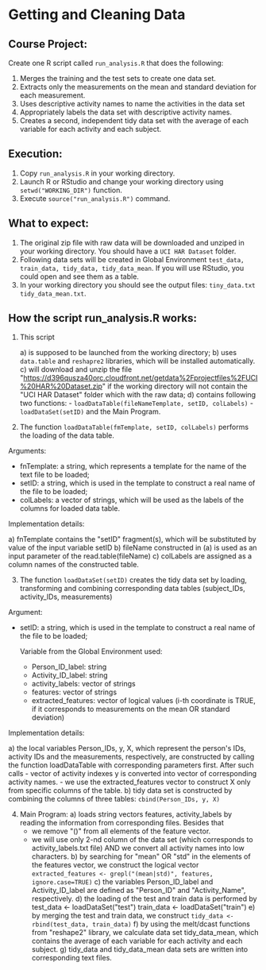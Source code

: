 # Getting and Cleaning Data

## Course Project:

Create one R script called ```run_analysis.R``` that does the following:

1. Merges the training and the test sets to create one data set.
2. Extracts only the measurements on the mean and standard deviation for each measurement.
3. Uses descriptive activity names to name the activities in the data set
4. Appropriately labels the data set with descriptive activity names.
5. Creates a second, independent tidy data set with the average of each variable for each activity and each subject.


## Execution:

1. Copy ```run_analysis.R``` in your working directory.
2. Launch R or RStudio and change your working directory using ```setwd("WORKING_DIR")``` function.
3. Execute  ```source("run_analysis.R")``` command.


## What to expect:

1. The original zip file with raw data will be downloaded and unziped in your working directory. You should have a ```UCI HAR Dataset``` folder.
2. Following data sets will be created in Global Environment ```test_data, train_data, tidy_data, tidy_data_mean```. If you will use RStudio, you could open and see them as a table.
3. In your working directory you should see the output files: ```tiny_data.txt``` ```tidy_data_mean.txt```.


## How the script run_analysis.R works:

1. This script

	a) is supposed to be launched from the working directory;
	b) uses ```data.table``` and ```reshapre2``` libraries, which will be installed automatically.
	c) will download and unzip the file "https://d396qusza40orc.cloudfront.net/getdata%2Fprojectfiles%2FUCI%20HAR%20Dataset.zip"
	   if the working directory will not contain the "UCI HAR Dataset" folder which with the raw data;
	d) contains following two functions:
		 - ```loadDataTable(fileNameTemplate, setID, colLabels)```
	     - ```loadDataSet(setID)``` 
	   and the Main Program.

2. The function ```loadDataTable(fmTemplate, setID, colLabels)``` performs the loading of the data table.
   
Arguments:

- fnTemplate: a string, which represents a template for the name of the text file to be loaded;  
- setID:      a string, which is used in the template to construct a real name of the file to be loaded; 
- colLabels:  a vector of strings, which will be used as the labels of the columns for loaded data table.

Implementation details:

a) fnTemplate contains the "setID" fragment(s), which will be substituted by value of the input variable setID
b) fileName constructed in (a) is used as an input parameter of the read.table(fileName)
c) colLabels are assigned as a column names of the constructed table.
	
3. The function ```loadDataSet(setID)``` creates the tidy data set by loading, transforming and combining corresponding data tables (subject_IDs, activity_IDs, measurements)

Argument:
   
- setID: a string, which is used in the template to construct a real name of the file to be loaded;


   Variable from the Global Environment used:
   
	 - Person_ID_label:	   string 
	 - Activity_ID_label:  string 
	 - activity_labels:    vector of strings
     - features:           vector of strings
     - extracted_features: vector of logical values (i-th coordinate is TRUE, if it corresponds to measurements on the mean OR standard deviation)

Implementation details:

a) the local variables Person_IDs, y, X, which represent the person's IDs, activity IDs and the measurements, respectively, are constructed by calling the function loadDataTable with corresponding parameters first.
	   After such calls
	     - vector of activity indexes y is converted into vector of corresponding activity names.
		 - we use the extracted_features vector to construct X only from specific columns of the table.
b) tidy data set is constructed by combining the columns of three tables:
	      ```cbind(Person_IDs, y, X)```

4. 	Main Program:
    a) loads string vectors features,  activity_labels by reading the information from corresponding files. Besides that 
	   - we remove "()" from all elements of the feature vector.
	   - we will use only 2-nd column of the data set (which corresponds to activity_labels.txt file) AND we convert all activity names into low characters.
	b) by searching for "mean" OR "std" in the elements of the features vector, we construct the logical vector 
	      ```extracted_features <- grepl("(mean|std)", features, ignore.case=TRUE)```
    c) the variables Person_ID_label and Activity_ID_label are defined as "Person_ID" and "Activity_Name", respectively.
	d) the loading of the test and train data is performed by
	       test_data  <- loadDataSet("test")
           train_data <- loadDataSet("train")
	e) by merging the test and train data, we construct
        ```tidy_data <- rbind(test_data, train_data)```
    f) by using the melt/dcast functions from "reshape2" library, we calculate data set tidy_data_mean, which contains the average of each variable for each activity and each subject.
    g) tidy_data and tidy_data_mean data sets are written into corresponding text files.	
    